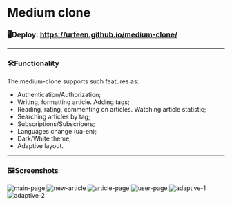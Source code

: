 # Medium clone

### 🖥Deploy: https://urfeen.github.io/medium-clone/
___

### 🛠Functionality
The medium-clone supports such features as:
- Authentication/Authorization;
- Writing, formatting article. Adding tags;
- Reading, rating, commenting on articles. Watching article statistic;
- Searching articles by tag;
- Subscriptions/Subscribers;
- Languages change (ua-en);
- Dark/White theme;
- Adaptive layout.

____

### 🖼Screenshots

![main-page](https://user-images.githubusercontent.com/59795550/121805515-3e54dc00-cc54-11eb-83c7-7a072fb2180c.png)
![new-article](https://user-images.githubusercontent.com/59795550/121805529-54fb3300-cc54-11eb-9809-975ecd606a5c.png)
![article-page](https://user-images.githubusercontent.com/59795550/121805565-6e03e400-cc54-11eb-8d4f-d955321dc1e5.png)
![user-page](https://user-images.githubusercontent.com/59795550/121805587-79efa600-cc54-11eb-9db7-46ab4eae6c85.png)
![adaptive-1](https://user-images.githubusercontent.com/59795550/121805613-94c21a80-cc54-11eb-88da-e284c548613e.png)
![adaptive-2](https://user-images.githubusercontent.com/59795550/121805650-aacfdb00-cc54-11eb-9d7b-d86c3007ccf1.png)
